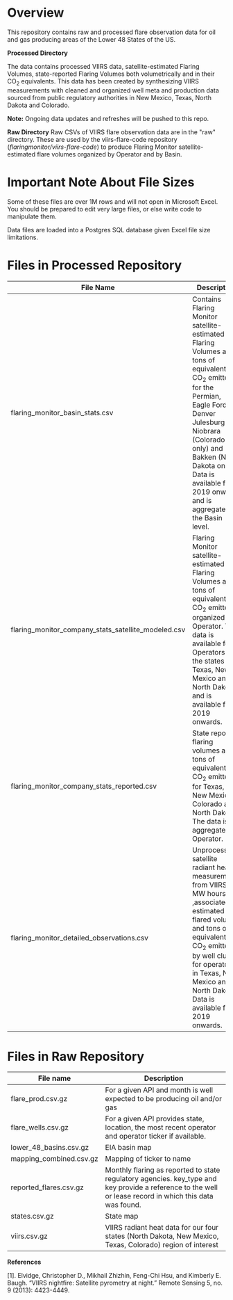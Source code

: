 # Overview
This repository contains raw and processed flare observation data for oil and gas producing areas of the Lower 48 States of the US.

**Processed Directory** 

The data contains processed VIIRS data, satellite-estimated Flaring Volumes, state-reported Flaring Volumes both volumetrically and in their CO<sub>2</sub> equivalents. This data has been created by synthesizing VIIRS measurements with cleaned and organized well meta and production data sourced from public regulatory authorities in New Mexico, Texas, North Dakota and Colorado.   

**Note:** Ongoing data updates and refreshes will be pushed to this repo.

**Raw Directory** 
Raw CSVs of VIIRS flare observation data are in the "raw" directory. These are used by the viirs-flare-code repository (*flaringmonitor/viirs-flare-code*) to produce Flaring Monitor satellite-estimated flare volumes organized by Operator and by Basin.

# Important Note About File Sizes
Some of these files are over 1M rows and will not open in Microsoft Excel. You should be prepared to edit very large files, or else write code to manipulate them.

Data files are loaded into a Postgres SQL database given Excel file size limitations.

# Files in Processed Repository  

| File Name                                           | Description                                                                                                                                                                                                                                                                                   |
| --------------------------------------------------- | ----------------------------------------------------------------------------------------------------------------------------------------------------------------------------------------------------------------------------------------------------------------------------------------------|
| flaring_monitor_basin_stats.csv                     | Contains Flaring Monitor satellite-estimated Flaring Volumes and tons of equivalent CO<sub>2</sub> emitted for the Permian, Eagle Ford, Denver Julesburg – Niobrara (Colorado only) and Bakken (North Dakota only). Data is available from 2019 onwards and is aggregated at the Basin level. |
| flaring_monitor_company_stats_satellite_modeled.csv | Flaring Monitor satellite-estimated Flaring Volumes and tons of equivalent CO<sub>2</sub> emitted organized by Operator. The data is available for Operators in the states of Texas, New Mexico and North Dakota and is available from 2019 onwards.                                          |
| flaring_monitor_company_stats_reported.csv          | State reported flaring volumes and tons of equivalent CO<sub>2</sub> emitted for Texas, New Mexico, Colorado and North Dakota. The data is aggregated by Operator.                                                                                                                            |
| flaring_monitor_detailed_observations.csv           | Unprocessed satellite radiant heat measurements from VIIRS in MW hours ,associated estimated flared volume and tons of equivalent CO<sub>2</sub> emitted by well cluster for operators in Texas, New Mexico and North Dakota. Data is available from 2019 onwards.                            |

# Files in Raw Repository  

| File name               | Description                                                                                                                                              |
|-------------------------|----------------------------------------------------------------------------------------------------------------------------------------------------------|
| flare_prod.csv.gz       | For a given API and month is well expected to be producing oil and/or gas                                                                                |
| flare_wells.csv.gz      | For a given API provides state, location, the most recent operator and operator ticker if available.                                                     |
| lower_48_basins.csv.gz  | EIA basin map                                                                                                                                            |
| mapping_combined.csv.gz | Mapping of ticker to name                                                                                                                                |
| reported_flares.csv.gz  | Monthly flaring as reported to state regulatory agencies. key_type and key provide a reference to the well or lease record in which this data was found. |
| states.csv.gz           | State map                                                                                                                                                |
| viirs.csv.gz            | VIIRS radiant heat data for our four states (North Dakota, New Mexico, Texas, Colorado) region of interest                                               |

**References**  

[1]. Elvidge, Christopher D., Mikhail Zhizhin, Feng-Chi Hsu, and Kimberly E. Baugh. “VIIRS nightfire: Satellite pyrometry at night.” Remote Sensing 5, no. 9 (2013): 4423-4449.
